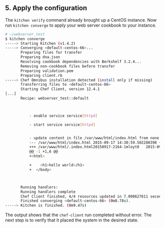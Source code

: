 ## 5. Apply the configuration

The `kitchen verify` command already brought up a CentOS instance. Now run `kitchen converge` to apply your web server cookbook to your instance.

```bash
# ~/webserver_test
$ kitchen converge
-----> Starting Kitchen (v1.4.2)
-----> Converging <default-centos-66>...
       Preparing files for transfer
       Preparing dna.json
       Resolving cookbook dependencies with Berkshelf 3.2.4...
       Removing non-cookbook files before transfer
       Preparing validation.pem
       Preparing client.rb
-----> Chef Omnibus installation detected (install only if missing)
       Transferring files to <default-centos-66>
       Starting Chef Client, version 12.4.1
[...]
       Recipe: webserver_test::default



           - enable service service[httpd]

           - start service service[httpd]


           - update content in file /var/www/html/index.html from none to 2914aa
           --- /var/www/html/index.html	2015-09-17 14:30:59.502280398 +0000
           +++ /var/www/html/.index.html20150917-2164-1mloyt0	2015-09-17 14:30:59.502280398 +0000
           @@ -1 +1,6 @@
           +<html>

           +    <h1>hello world</h1>
           +  </body>



       Running handlers:
       Running handlers complete
       Chef Client finished, 4/4 resources updated in 7.098627611 seconds
       Finished converging <default-centos-66> (0m8.78s).
-----> Kitchen is finished. (0m9.47s)
```

The output shows that the `chef-client` run completed without error. The next step is to verify that it placed the system in the desired state.
